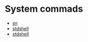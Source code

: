 # System commads

* [sn](/15-shell-commands/151-system-shell-comands/1511-sn.md)
* [stdshell](/15-shell-commands/151-system-shell-comands/1512-stdshell.md)
* [stdshell](/15-shell-commands/151-system-shell-comands/1512-stdshell.md)






